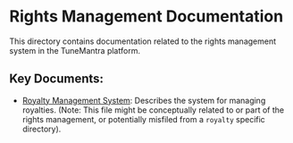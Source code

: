 # Rights Management Documentation

This directory contains documentation related to the rights management system in the TuneMantra platform.

## Key Documents:

- [Royalty Management System](./royalty-management-system.md): Describes the system for managing royalties. (Note: This file might be conceptually related to or part of the rights management, or potentially misfiled from a `royalty` specific directory).
